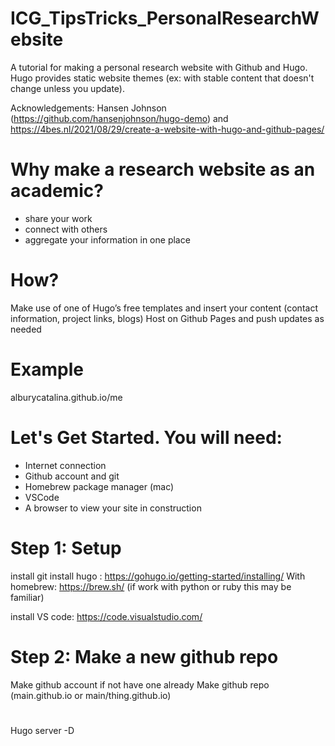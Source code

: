 # ICG_TipsTricks_PersonalResearchWebsite
A tutorial for making a personal research website with Github and Hugo. Hugo provides static website themes (ex: with stable content that doesn't change unless you update). 


Acknowledgements: Hansen Johnson (https://github.com/hansenjohnson/hugo-demo) and https://4bes.nl/2021/08/29/create-a-website-with-hugo-and-github-pages/

# Why make a research website as an academic?
- share your work
- connect with others
- aggregate your information in one place


# How?
Make use of one of Hugo’s free templates and insert your content (contact information, project links, blogs)
Host on Github Pages and push updates as needed

# Example

alburycatalina.github.io/me

# Let's Get Started. You will need:
- Internet connection
- Github account and git
- Homebrew package manager (mac)
- VSCode
- A browser to view your site in construction



# Step 1: Setup
install git
install hugo : https://gohugo.io/getting-started/installing/
  With homebrew: https://brew.sh/ (if work with python or ruby this may be familiar)
  
install VS code: https://code.visualstudio.com/


# Step 2: Make a new github repo 

Make github account if not have one already
Make github repo (main.github.io or main/thing.github.io)



# 


# 

Hugo server -D




